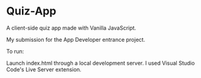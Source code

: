# Quiz-App
A client-side quiz app made with Vanilla JavaScript.

My submission for the App Developer entrance project.

To run:

Launch index.html through a local development server.
I used Visual Studio Code's Live Server extension.
